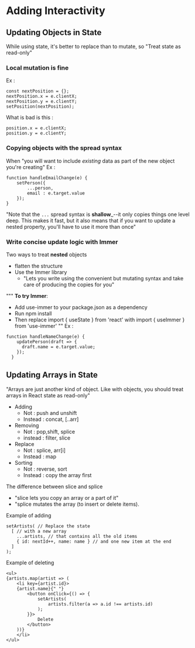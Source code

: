 # Adding Interactivity
## Updating Objects in State
While using state, it's better to replace than to mutate, so "Treat state as read-only"

### Local mutation is fine
Ex : 
```
const nextPosition = {};
nextPosition.x = e.clientX;
nextPosition.y = e.clientY;
setPosition(nextPosition);
```
What is bad is this : 
```
position.x = e.clientX;
position.y = e.clientY;
```

### Copying objects with the spread syntax
When "you will want to include _existing_ data as part of the new object you're creating"
Ex : 
```
function handleEmailChange(e) {
    setPerson({
        ...person, 
        email : e.target.value
    });
}
```
"Note that the `...` spread syntax is __shallow___--it only copies things one level deep. This makes it fast, but it also means that if you want to update a nested property, you'll have to use it more than once"

### Write concise update logic with Immer
Two ways to treat __nested__ objects
- flatten the structure
- Use the Immer library 
  - "Lets you write using the convenient but mutating syntax and take care of producing the copies for you"

"""
__To try Immer__:
- Add use-immer to your package.json as a dependency
- Run npm install
- Then replace import { useState } from 'react' with import { useImmer } from 'use-immer'
""
Ex : 
```
function handleNameChange(e) {
    updatePerson(draft => {
      draft.name = e.target.value;
    });
  }
```

## Updating Arrays in State
"Arrays are just another kind of object. Like with objects, you should treat arrays in React state as read-only"
- Adding
  - Not : push and unshift
  - Instead : concat, [..arr]
- Removing
  - Not : pop,shift, splice
  - instead : filter, slice
- Replace
  - Not : splice, arr[i]
  - Instead : map
- Sorting 
  - Not : reverse, sort
  - Instead : copy the array first

The difference between slice and splice
- "slice lets you copy an array or a part of it"
- "splice mutates the array (to insert or delete items).

Example of adding 
```
setArtists( // Replace the state
  [ // with a new array
    ...artists, // that contains all the old items
    { id: nextId++, name: name } // and one new item at the end
  ]
);
```

Example of deleting
```
<ul>
{artists.map(artist => (
    <li key={artist.id}>
    {artist.name}{" "}
        <button onClick={() => {
            setArtists(
                artists.filter(a => a.id !== artists.id)
            );
        }}>
            Delete
        </button>
    ))}
    </li>
</ul>
```